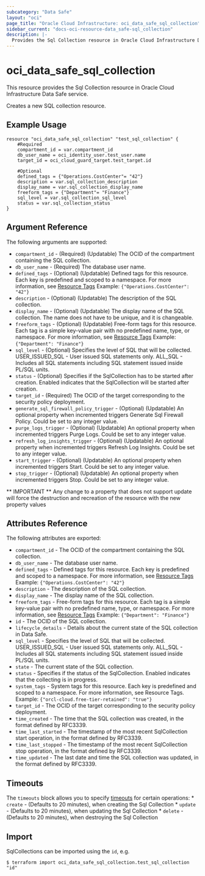 ```yaml
---
subcategory: "Data Safe"
layout: "oci"
page_title: "Oracle Cloud Infrastructure: oci_data_safe_sql_collection"
sidebar_current: "docs-oci-resource-data_safe-sql_collection"
description: |-
  Provides the Sql Collection resource in Oracle Cloud Infrastructure Data Safe service
---
```


# oci_data_safe_sql_collection
This resource provides the Sql Collection resource in Oracle Cloud Infrastructure Data Safe service.

Creates a new SQL collection resource.


## Example Usage

```hcl
resource "oci_data_safe_sql_collection" "test_sql_collection" {
	#Required
	compartment_id = var.compartment_id
	db_user_name = oci_identity_user.test_user.name
	target_id = oci_cloud_guard_target.test_target.id

	#Optional
	defined_tags = {"Operations.CostCenter"= "42"}
	description = var.sql_collection_description
	display_name = var.sql_collection_display_name
	freeform_tags = {"Department"= "Finance"}
	sql_level = var.sql_collection_sql_level
	status = var.sql_collection_status
}
```

## Argument Reference

The following arguments are supported:

* `compartment_id` - (Required) (Updatable) The OCID of the compartment containing the SQL collection.
* `db_user_name` - (Required) The database user name.
* `defined_tags` - (Optional) (Updatable) Defined tags for this resource. Each key is predefined and scoped to a namespace. For more information, see [Resource Tags](https://docs.cloud.oracle.com/iaas/Content/General/Concepts/resourcetags.htm) Example: `{"Operations.CostCenter": "42"}` 
* `description` - (Optional) (Updatable) The description of the SQL collection.
* `display_name` - (Optional) (Updatable) The display name of the SQL collection. The name does not have to be unique, and it is changeable.
* `freeform_tags` - (Optional) (Updatable) Free-form tags for this resource. Each tag is a simple key-value pair with no predefined name, type, or namespace. For more information, see [Resource Tags](https://docs.cloud.oracle.com/iaas/Content/General/Concepts/resourcetags.htm)  Example: `{"Department": "Finance"}` 
* `sql_level` - (Optional) Specifies the level of SQL that will be collected. USER_ISSUED_SQL - User issued SQL statements only. ALL_SQL - Includes all SQL statements including SQL statement issued inside PL/SQL units. 
* `status` - (Optional) Specifies if the SqlCollection has to be started after creation. Enabled indicates that the SqlCollection will be started after creation.
* `target_id` - (Required) The OCID of the target corresponding to the security policy deployment.
* `generate_sql_firewall_policy_trigger` - (Optional) (Updatable) An optional property when incremented triggers Generate Sql Firewall Policy. Could be set to any integer value.
* `purge_logs_trigger` - (Optional) (Updatable) An optional property when incremented triggers Purge Logs. Could be set to any integer value.
* `refresh_log_insights_trigger` - (Optional) (Updatable) An optional property when incremented triggers Refresh Log Insights. Could be set to any integer value.
* `start_trigger` - (Optional) (Updatable) An optional property when incremented triggers Start. Could be set to any integer value.
* `stop_trigger` - (Optional) (Updatable) An optional property when incremented triggers Stop. Could be set to any integer value.


** IMPORTANT **
Any change to a property that does not support update will force the destruction and recreation of the resource with the new property values

## Attributes Reference

The following attributes are exported:

* `compartment_id` - The OCID of the compartment containing the SQL collection.
* `db_user_name` - The database user name.
* `defined_tags` - Defined tags for this resource. Each key is predefined and scoped to a namespace. For more information, see [Resource Tags](https://docs.cloud.oracle.com/iaas/Content/General/Concepts/resourcetags.htm) Example: `{"Operations.CostCenter": "42"}` 
* `description` - The description of the SQL collection.
* `display_name` - The display name of the SQL collection.
* `freeform_tags` - Free-form tags for this resource. Each tag is a simple key-value pair with no predefined name, type, or namespace. For more information, see [Resource Tags](https://docs.cloud.oracle.com/iaas/Content/General/Concepts/resourcetags.htm)  Example: `{"Department": "Finance"}` 
* `id` - The OCID of the SQL collection.
* `lifecycle_details` - Details about the current state of the SQL collection in Data Safe.
* `sql_level` - Specifies the level of SQL that will be collected. USER_ISSUED_SQL - User issued SQL statements only. ALL_SQL - Includes all SQL statements including SQL statement issued inside PL/SQL units. 
* `state` - The current state of the SQL collection.
* `status` - Specifies if the status of the SqlCollection. Enabled indicates that the collecting is in progress.
* `system_tags` - System tags for this resource. Each key is predefined and scoped to a namespace. For more information, see Resource Tags. Example: `{"orcl-cloud.free-tier-retained": "true"}` 
* `target_id` - The OCID of the target corresponding to the security policy deployment.
* `time_created` - The time that the SQL collection was created, in the format defined by RFC3339.
* `time_last_started` - The timestamp of the most recent SqlCollection start operation, in the format defined by RFC3339.
* `time_last_stopped` - The timestamp of the most recent SqlCollection stop operation, in the format defined by RFC3339.
* `time_updated` - The last date and time the SQL collection was updated, in the format defined by RFC3339.

## Timeouts

The `timeouts` block allows you to specify [timeouts](https://registry.terraform.io/providers/oracle/oci/latest/docs/guides/changing_timeouts) for certain operations:
	* `create` - (Defaults to 20 minutes), when creating the Sql Collection
	* `update` - (Defaults to 20 minutes), when updating the Sql Collection
	* `delete` - (Defaults to 20 minutes), when destroying the Sql Collection


## Import

SqlCollections can be imported using the `id`, e.g.

```
$ terraform import oci_data_safe_sql_collection.test_sql_collection "id"
```


